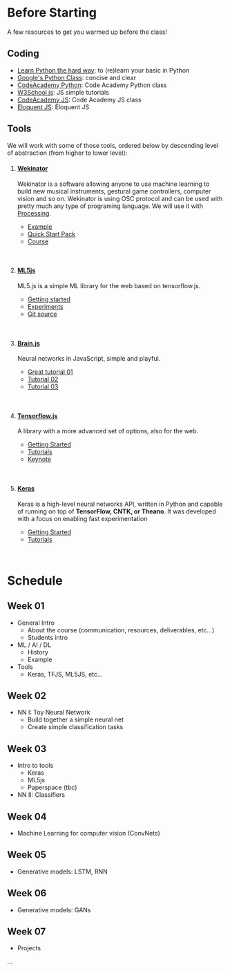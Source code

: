 # Before Starting

A few resources to get you warmed up before the class!

## Coding

+ [Learn Python the hard way][ref-learn-python-the-hardway]: to (re)learn your basic in Python
+ [Google's Python Class][ref-google-python]: concise and clear
+ [CodeAcademy Python][ref-ca-python]: Code Academy Python class
+ [W3School js][ref-w3s-js]: JS simple tutorials
+ [CodeAcademy JS][ref-ca-js]: Code Academy JS class
+ [Eloquent JS][ref-el-js]: Eloquent JS

## Tools

We will work with some of those tools, ordered below by descending level of abstraction (from higher to lower level):


1. #### [Wekinator](http://www.wekinator.org/) 

   Wekinator is a software allowing anyone to use machine learning to build new musical instruments, gestural game controllers, computer vision and so on. Wekinator is using OSC protocol and can be used with pretty much any type of programing language. We will use it with [Processing](https://processing.org/). 
   * [Example](http://www.wekinator.org/examples/)
   * [Quick Start Pack](http://www.wekinator.org/examples/#Quick_Start_Pack)
   * [Course](https://www.kadenze.com/courses/machine-learning-for-musicians-and-artists/info)
<br>

2. #### [ML5js](https://ml5js.org) 

   ML5.js is a simple ML library for the web based on tensorflow.js. 
   * [Getting started](https://ml5js.org/docs/getting-started)
   * [Experiments](https://ml5js.org/en/experiments)
   * [Git source](https://github.com/ml5js)
<br>


3. #### [Brain.js](https://github.com/BrainJS/brain.js) 

   Neural networks in JavaScript, simple and playful.
   * [Great tutorial 01](https://scrimba.com/c/c36zkcb)
   * [Tutorial 02](https://www.youtube.com/watch?v=9Hz3P1VgLz4)
   * [Tutorial 03](https://www.youtube.com/watch?v=lvzekeBQsSo)
<br>


4. #### [Tensorflow.js](https://js.tensorflow.org/)

   A library with a more advanced set of options, also for the web.
   * [Getting Started](https://js.tensorflow.org/#getting-started)
   * [Tutorials](https://js.tensorflow.org/tutorials/)
   * [Keynote](https://www.youtube.com/watch?v=YB-kfeNIPCE)
<br>


5. #### [Keras](https://keras.io)

   Keras is a high-level neural networks API, written in Python and capable of running on top of **TensorFlow, CNTK, or Theano**. It was developed with a focus on enabling fast experimentation
   * [Getting Started](https://keras.io/#getting-started-30-seconds-to-keras)
   * [Tutorials](https://blog.keras.io/index.html)
<br>


# Schedule

## Week 01

+ General Intro 
  + About the course (communication, resources, deliverables, etc…)
  + Students intro
+ ML / AI / DL
  + History
  + Example
+ Tools
  + Keras, TFJS, ML5JS, etc...

## Week 02

+ NN I: Toy Neural Network
  + Build together a simple neural net
  + Create simple classification tasks

## Week 03

+ Intro to tools
  + Keras
  + ML5js
  + Paperspace (tbc)
+ NN II: Classifiers

## Week 04

+ Machine Learning for computer vision (ConvNets)

## Week 05

+ Generative models: LSTM, RNN

## Week 06

+ Generative models: GANs

## Week 07

+ Projects

...


[ref-learn-python-the-hardway]: http:https://www.learnpythonthehardway.org
[ref-google-python]: https://developers.google.com/edu/python/ 
[ref-ca-python]: https://www.codecademy.com/learn/learn-python 
[ref-w3s-js]: https://www.w3schools.com/js/default.asp 
[ref-ca-js]: https://www.codecademy.com/learn/introduction-to-javascript 
[ref-el-js]: https://eloquentjavascript.net 